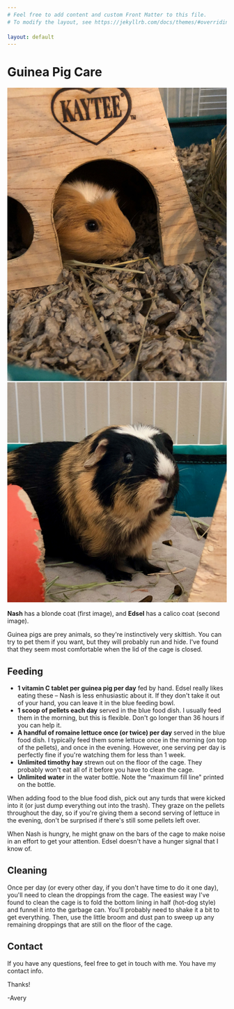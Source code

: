 ```yaml
---
# Feel free to add content and custom Front Matter to this file.
# To modify the layout, see https://jekyllrb.com/docs/themes/#overriding-theme-defaults

layout: default
---
```


# Guinea Pig Care

<div class="image-gallery">
    <a href="img/nash.jpeg"><img src="img/nash.jpeg" /></a>
    <a href="img/edsel.jpeg"><img src="img/edsel.jpeg" /></a>
</div>

**Nash** has a blonde coat (first image), and **Edsel** has a calico coat (second image).

Guinea pigs are prey animals, so they're instinctively very skittish. You can try to pet them if you want, but they will probably run and hide. I've found that they seem most comfortable when the lid of the cage is closed.

## Feeding

* **1 vitamin C tablet per guinea pig per day** fed by hand. Edsel really likes eating these – Nash is less enhusiastic about it. If they don't take it out of your hand, you can leave it in the blue feeding bowl.
* **1 scoop of pellets each day** served in the blue food dish. I usually feed them in the morning, but this is flexible. Don't go longer than 36 hours if you can help it.
* **A handful of romaine lettuce once (or twice) per day** served in the blue food dish. I typically feed them some lettuce once in the morning (on top of the pellets), and once in the evening. However, one serving per day is perfectly fine if you're watching them for less than 1 week.
* **Unlimited timothy hay** strewn out on the floor of the cage. They probably won't eat all of it before you have to clean the cage.
* **Unlimited water** in the water bottle. Note the "maximum fill line" printed on the bottle.

When adding food to the blue food dish, pick out any turds that were kicked into it (or just dump everything out into the trash). They graze on the pellets throughout the day, so if you're giving them a second serving of lettuce in the evening, don't be surprised if there's still some pellets left over.

When Nash is hungry, he might gnaw on the bars of the cage to make noise in an effort to get your attention. Edsel doesn't have a hunger signal that I know of.

## Cleaning

Once per day (or every other day, if you don't have time to do it one day), you'll need to clean the droppings from the cage. The easiest way I've found to clean the cage is to fold the bottom lining in half (hot-dog style) and funnel it into the garbage can. You'll probably need to shake it a bit to get everything. Then, use the little broom and dust pan to sweep up any remaining droppings that are still on the floor of the cage.

## Contact

If you have any questions, feel free to get in touch with me. You have my contact info.

Thanks!

-Avery